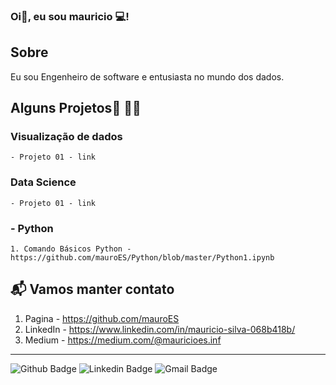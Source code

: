 ### Oi👋, eu sou mauricio 💻!

## Sobre
<p> Eu sou Engenheiro de software e entusiasta no mundo dos dados.

## Alguns Projetos:heart_decoration: :student:
   ### Visualização de dados
    - Projeto 01 - link 
   ### Data Science
    - Projeto 01 - link 
   ### - Python
    1. Comando Básicos Python - https://github.com/mauroES/Python/blob/master/Python1.ipynb
   
## 📬 Vamos manter contato

1. Pagina - https://github.com/mauroES
2. LinkedIn - https://www.linkedin.com/in/mauricio-silva-068b418b/
3. Medium - https://medium.com/@mauricioes.inf

***
![Github Badge](https://img.shields.io/badge/-Github-000?style=flat-square&logo=Github&logoColor=white&link=link_do_seu_perfil_no_github)
![Linkedin Badge](https://img.shields.io/badge/-LinkedIn-blue?style=flat-square&logo=Linkedin&logoColor=white&link=https://www.linkedin.com/in/mauricio-silva-068b418b/)
![Gmail Badge](https://img.shields.io/badge/-Gmail-c14438?style=flat-square&logo=Gmail&logoColor=white&link=mailto:seu_email)
